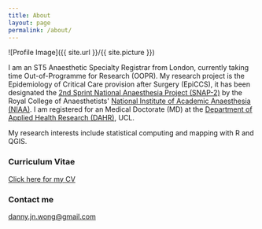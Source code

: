```yaml
---
title: About
layout: page
permalink: /about/
---
```

![Profile Image]({{ site.url }}/{{ site.picture }})

I am an ST5 Anaesthetic Specialty Registrar from London, currently taking time Out-of-Programme for Research (OOPR). My research project is the Epidemiology of Critical Care provision after Surgery (EpiCCS), it has been designated the [2nd Sprint National Anaesthesia Project (SNAP-2)](http://www.niaa-hsrc.org.uk/SNAP-2) by the Royal College of Anaesthetists' [National Institute of Academic Anaesthesia (NIAA)](http://www.niaa.org.uk). I am registered for an Medical Doctorate (MD) at the [Department of Applied Health Research (DAHR)](https://www.ucl.ac.uk/dahr), UCL.

My research interests include statistical computing and mapping with R and QGIS.

### Curriculum Vitae

[Click here for my CV](https://www.dropbox.com/s/3rajirtkko7lhsa/Curriculum%20Vitae%20-%20Danny%20Wong.pdf?dl=0)

### Contact me

[danny.jn.wong@gmail.com](mailto:danny.jn.wong@gmail.com)
